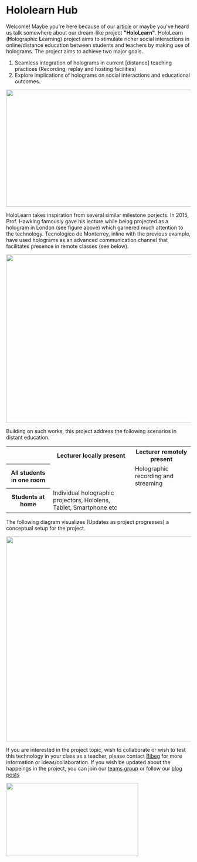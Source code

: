 # Hololearn Hub
Welcome! Maybe you're here because of our [article](https://www.educationandlearning.nl/news/holograms-for-learning) or maybe you've heard us talk somewhere about our dream-like project **"HoloLearn"**. HoloLearn (**H**olographic **L**earning) project aims to stimulate richer social interactions in online/distance education between students and teachers by making use of holograms. The project aims to achieve two major goals.
1. Seamless integration of holograms in current [distance] teaching practices (Recording, replay and hosting facilities) 
2. Explore implications of holograms on social interactions and educational outcomes.

<p align="center">
  <img width=640 height=320 src="https://user-images.githubusercontent.com/18501201/114843661-5508bf00-9dda-11eb-8f0f-28d0d901e133.png" />
</p>

HoloLearn takes inspiration from several similar milestone porjects. In 2015, Prof. Hawking famously gave his lecture while being projected as a hologram in London (see figure above) which garnered much attention to the technology. Tecnológico de Monterrey, inline with the previous example, have used holograms as an advanced communication channel that facilitates presence in remote classes (see below).

<p align="center">
  <img width=600 height=460 src="https://user-images.githubusercontent.com/18501201/114844677-4e2e7c00-9ddb-11eb-8c5d-d4672bd868c7.png" />
</p>

Building on such works, this project address the following scenarios in distant education.
<table style="width:100%">
  <tr>
    <th> </th>
    <th>Lecturer locally present</th>
    <th>Lecturer remotely present</th>
  </tr>
  <tr>
    <th>All students in one room</th>
    <td></td>
    <td>Holographic recording and streaming</td>
  </tr>
  <tr>
    <th>Students at home</th>
    <td>Individual holographic projectors, Hololens, Tablet, Smartphone etc</td>
    <td></td>
  </tr>
</table>

The following diagram visualizes (Updates as project progresses) a conceptual setup for the project.
<p align="center">
  <img width=860 height=560 src="https://user-images.githubusercontent.com/18501201/115527286-35b5da00-a291-11eb-94a5-9842121332d5.jpg" />
</p>


If you are interested in the project topic, wish to collaborate or wish to test this technology in your class as a teacher, please contact [Bibeg](b.h.limbu@tudelft.nl) for more information or ideas/collaboration.
If you wish be updated about the happeings in the project, you can join our [teams group](https://bit.ly/3tglZFn) or follow our [blog posts](https://www.educationandlearning.nl/research/research-blog) 

<p align="left">
  <img width=360 height=200 src="https://user-images.githubusercontent.com/18501201/114861992-4a582500-9dee-11eb-8ab4-d57446f26be9.png" />
</p>
